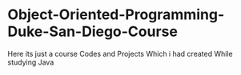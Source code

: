 # Object-Oriented-Programming-Duke-San-Diego-Course
Here its just a course Codes and Projects Which i had created While studying Java
